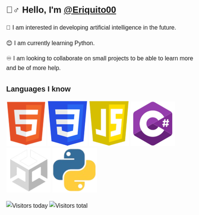 <!DOCTYPE html>
<html lang="en">
<head>
  <meta charset="UTF-8">
  <meta http-equiv="X-UA-Compatible" content="IE=edge">
  <meta name="viewport" content="width=device-width, initial-scale=1.0">
  <title>README</title>
  <style>
    body {
      font-family: Arial, sans-serif;
      line-height: 1.6;
      padding: 20px;
    }
    h1 {
      font-size: 24px;
    }
    h2 {
      font-size: 20px;
    }
    p {
      font-size: 16px;
    }
    img {
      max-width: 100%;
      height: auto;
    }
  </style>
</head>
<body>
  <h1>🙋‍♂️ Hello, I'm <a href="https://github.com/Eriquito00">@Eriquito00</a></h1>
  <p>💟 I am interested in developing artificial intelligence in the future.</p>
  <p>😊 I am currently learning Python.</p>
  <p>♾️ I am looking to collaborate on small projects to be able to learn more and be of more help.</p>

  <h2>Languages I know</h2>
  <img src="https://raw.githubusercontent.com/Eriquito00/Eriquito00/main/img/html.png" alt="HTML">
  <img src="https://raw.githubusercontent.com/Eriquito00/Eriquito00/main/img/css.png" alt="CSS">
  <img src="https://raw.githubusercontent.com/Eriquito00/Eriquito00/main/img/js.png" alt="JavaScript">
  <img src="https://raw.githubusercontent.com/Eriquito00/Eriquito00/main/img/c-sharp.png" alt="C#">
  <img src="https://raw.githubusercontent.com/Eriquito00/Eriquito00/main/img/unity.png" alt="Unity">
  <img src="https://raw.githubusercontent.com/Eriquito00/Eriquito00/main/img/python.png" alt="Python">

  <p>
    <img src="https://api.visitorbadge.io/api/visitors?path=https%3A%2F%2Fraw.githubusercontent.com%2FEriquito00%2FEriquito00%2Fmain%2Freadme.md&label=Views%20today&countColor=%232ccce4&labelStyle=upper" alt="Visitors today">
    <img src="https://api.visitorbadge.io/api/visitors?path=https%3A%2F%2Fraw.githubusercontent.com%2FEriquito00%2FEriquito00%2Fmain%2Freadme.md&label=Total%20views&countColor=%23f47373&labelStyle=upper" alt="Visitors total">
  </p>
</body>
</html>
